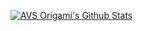 [![AVS Origami's Github Stats](https://github-readme-stats.vercel.app/api/top-langs?username=AVS-Origami&show_icons=true&theme=dark&exclude_repo=AVS-Origami.github.io,yeti)](https://github.com/AVS-Origami)

<!--
**AVS-Origami/AVS-Origami** is a ✨ _special_ ✨ repository because its `README.md` (this file) appears on your GitHub profile.

Here are some ideas to get you started:

- 🔭 I’m currently working on ...
- 🌱 I’m currently learning ...
- 👯 I’m looking to collaborate on ...
- 🤔 I’m looking for help with ...
- 💬 Ask me about ...
- 📫 How to reach me: ...
- 😄 Pronouns: ...
- ⚡ Fun fact: ...
-->
